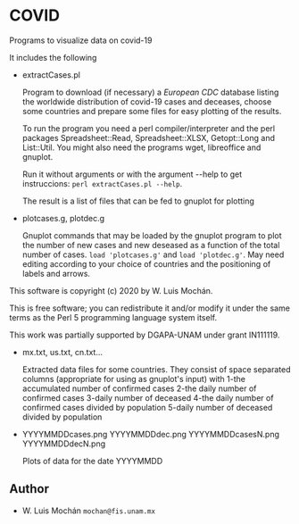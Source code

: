 # COVID

Programs to visualize data on covid-19

It includes the following

* extractCases.pl

  Program to download (if necessary) a *European CDC* database listing
  the worldwide distribution  of covid-19 cases and deceases, choose
  some countries and prepare some files for easy plotting of the
  results.

  To run the program you need a perl compiler/interpreter and the
  perl packages Spreadsheet::Read, Spreadsheet::XLSX, Getopt::Long and
  List::Util. You might also need the programs wget, libreoffice and gnuplot.

  Run it without arguments or with the argument --help to get
  instruccions: `perl extractCases.pl --help`.

  The result is a list of files that can be fed to gnuplot for
  plotting

* plotcases.g, plotdec.g

  Gnuplot commands that may be loaded by the gnuplot program to plot
  the number of new cases and new deseased as a function of the total
  number of cases. `load 'plotcases.g'` and `load 'plotdec.g'`. May
  need editing according to your choice of countries and the
  positioning of labels and arrows.


This software is copyright (c) 2020 by W. Luis Mochán.

This is free software; you can redistribute it and/or modify it under
the same terms as the Perl 5 programming language system itself.

This work was partially supported by DGAPA-UNAM under grant IN111119.

* mx.txt, us.txt, cn.txt...

  Extracted data files for some countries. They consist of space
  separated columns (appropriate for using as gnuplot's input) with
  1-the accumulated number of confirmed cases
  2-the daily number of confirmed cases
  3-daily number of deceased
  4-the daily number of confirmed cases divided by population
  5-daily number of deceased divided by population

* YYYYMMDDcases.png YYYYMMDDdec.png YYYYMMDDcasesN.png YYYYMMDDdecN.png

  Plots of data for the date YYYYMMDD

## Author ##

   - W. Luis Mochán  `mochan@fis.unam.mx`